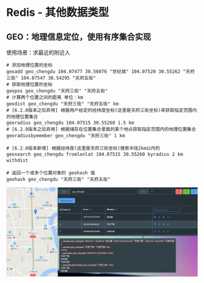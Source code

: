 # Redis - 其他数据类型

## GEO：地理信息定位，使用有序集合实现

使用场景：求最近的附近人

```shell
# 添加地理位置的坐标
geoadd geo_chengdu 104.07477 30.56076 "世纪城" 104.07520 30.55262 "天府三街" 104.07547 30.54295 "天府五街"
# 获取地理位置的坐标
geopos geo_chengdu "天府三街" "天府五街"
# 计算两个位置之间的距离 单位：km
geodist geo_chengdu "天府三街" "天府五街" km
# [6.2.0版本之后弃用] 根据用户给定的经纬度坐标(这里是天府三街坐标)来获取指定范围内的地理位置集合
georadius geo_chengdu 104.07515 30.55260 1.5 km
# [6.2.0版本之后弃用] 根据储存在位置集合里面的某个地点获取指定范围内的地理位置集合
georadiusbymember geo_chengdu "天府三街" 1 km

# [6.2.0版本新增] 根据经纬度(这里是天府三街坐标)搜索半径2km以内的
geosearch geo_chengdu fromlonlat 104.07515 30.55260 byradius 2 km withdist

# 返回一个或多个位置对象的 geohash 值
geohash geo_chengdu "天府三街" "天府五街"
```

![redis-geo.png](images/redis-geo.png)
